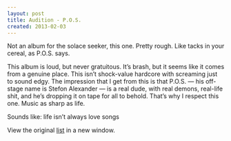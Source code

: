 ```yaml
---
layout: post
title: Audition - P.O.S.
created: 2013-02-03
---
```


Not an album for the solace seeker, this one. Pretty rough. Like tacks
in your cereal, as P.O.S. says. 

This album is loud, but never gratuitous. It’s brash, but it seems like
it comes from a genuine place. This isn’t shock-value hardcore with
screaming just to sound edgy. The impression that I get from this is
that P.O.S. — his off-stage name is Stefon Alexander — is a real dude,
with real demons, real-life shit, and he’s dropping it on tape for all
to behold. That’s why I respect this one. Music as sharp as life.

Sounds like: life isn’t always love songs




View the original
[list](https://docs.google.com/spreadsheet/pub?key=0ArDppihwaWa6dFdaeV9pOXNTeERqbWVFTFp5bWFuNmc&output=html) in a
new window.
